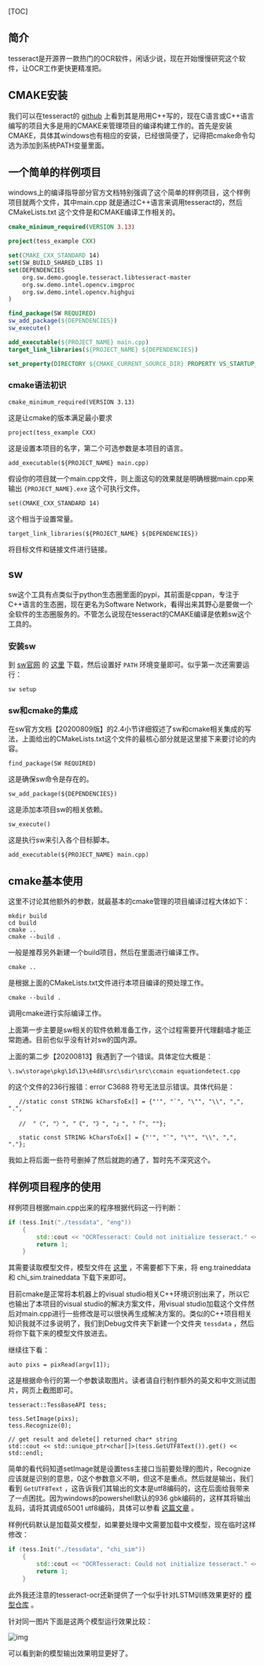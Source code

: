 



[TOC]



## 简介

tesseract是开源界一款热门的OCR软件，闲话少说，现在开始慢慢研究这个软件，让OCR工作更快更精准把。

## CMAKE安装

我们可以在tesseract的 [github](https://github.com/tesseract-ocr/tesseract) 上看到其是用用C++写的，现在C语言或C++语言编写的项目大多是用的CMAKE来管理项目的编译构建工作的。首先是安装CMAKE，具体其windows也有相应的安装，已经很简便了，记得把cmake命令勾选为添加到系统PATH变量里面。

## 一个简单的样例项目

windows上的编译指导部分官方文档特别强调了这个简单的样例项目，这个样例项目就两个文件，其中main.cpp 就是通过C++语言来调用tesseract的，然后CMakeLists.txt 这个文件是和CMAKE编译工作相关的。

```cmake
cmake_minimum_required(VERSION 3.13)

project(tess_example CXX)

set(CMAKE_CXX_STANDARD 14)
set(SW_BUILD_SHARED_LIBS 1)
set(DEPENDENCIES
    org.sw.demo.google.tesseract.libtesseract-master
    org.sw.demo.intel.opencv.imgproc
    org.sw.demo.intel.opencv.highgui
)

find_package(SW REQUIRED)
sw_add_package(${DEPENDENCIES})
sw_execute()

add_executable(${PROJECT_NAME} main.cpp)
target_link_libraries(${PROJECT_NAME} ${DEPENDENCIES})

set_property(DIRECTORY ${CMAKE_CURRENT_SOURCE_DIR} PROPERTY VS_STARTUP_PROJECT ${PROJECT_NAME})
```



### cmake语法初识

```
cmake_minimum_required(VERSION 3.13)
```

这是让cmake的版本满足最小要求

```
project(tess_example CXX)
```

这是设置本项目的名字，第二个可选参数是本项目的语言。

```
add_executable(${PROJECT_NAME} main.cpp)
```

假设你的项目就一个main.cpp文件，则上面这句的效果就是明确根据main.cpp来输出 `{PROJECT_NAME}.exe` 这个可执行文件。

```
set(CMAKE_CXX_STANDARD 14)
```

这个相当于设置常量。

```
target_link_libraries(${PROJECT_NAME} ${DEPENDENCIES})
```

将目标文件和链接文件进行链接。

## sw

sw这个工具有点类似于python生态圈里面的pypi，其前面是cppan，专注于C++语言的生态圈，现在更名为Software Network，看得出来其野心是要做一个全软件的生态圈服务的。不管怎么说现在tesseract的CMAKE编译是依赖sw这个工具的。

### 安装sw

到 [sw官网](https://software-network.org/) 的 [这里](https://software-network.org/client/) 下载，然后设置好 `PATH` 环境变量即可。似乎第一次还需要运行：

```
sw setup
```

### sw和cmake的集成

在sw官方文档【20200809版】的2.4小节详细叙述了sw和cmake相关集成的写法，上面给出的CMakeLists.txt这个文件的最核心部分就是这里接下来要讨论的内容。

```
find_package(SW REQUIRED)
```

这是确保sw命令是存在的。

```
sw_add_package(${DEPENDENCIES})
```

这是添加本项目sw的相关依赖。

```
sw_execute()
```

这是执行sw来引入各个目标脚本。

```
add_executable(${PROJECT_NAME} main.cpp)
```



## cmake基本使用

这里不讨论其他额外的参数，就最基本的cmake管理的项目编译过程大体如下：

```
mkdir build
cd build
cmake ..
cmake --build .
```

一般是推荐另外新建一个build项目，然后在里面进行编译工作。

```
cmake ..
```

是根据上面的CMakeLists.txt文件进行本项目编译的预处理工作。

```
cmake --build .
```

调用cmake进行实际编译工作。

上面第一步主要是sw相关的软件依赖准备工作，这个过程需要开代理翻墙才能正常跑通。目前也似乎没有针对sw的国内源。

上面的第二步【20200813】我遇到了一个错误。具体定位大概是：

```
\.sw\storage\pkg\1d\13\e4d8\src\sdir\src\ccmain equationdetect.cpp
```

的这个文件的236行报错：error C3688 符号无法显示错误。具体代码是：

```
   //static const STRING kCharsToEx[] = {"'", "`", "\"", "\\", ",", ".",

   //  "〈", "〉", "《", "》", "」", "「", ""};

   static const STRING kCharsToEx[] = {"'", "`", "\"", "\\", ",", "."};
```

我如上将后面一些符号删掉了然后就跑的通了，暂时先不深究这个。

## 样例项目程序的使用

样例项目根据main.cpp出来的程序根据代码这一行判断：

```c++
if (tess.Init("./tessdata", "eng"))
    {
        std::cout << "OCRTesseract: Could not initialize tesseract." << std::endl;
        return 1;
    }
```

其需要读取模型文件，模型文件在 [这里](https://github.com/tesseract-ocr/tessdata) ，不需要都下下来，将 eng.traineddata 和 chi_sim.traineddata 下载下来即可。

目前cmake是正常将本机器上的visual studio相关C++环境识别出来了，所以它也输出了本项目的visual studio的解决方案文件，用visual studio加载这个文件然后对main.cpp进行一些修改是可以很快再生成解决方案的。类似的C++项目相关知识我就不过多说明了，我们到Debug文件夹下新建一个文件夹 `tessdata` ，然后将你下载下来的模型文件放进去。

继续往下看：

```
auto pixs = pixRead(argv[1]);
```

这是根据命令行的第一个参数读取图片。读者请自行制作额外的英文和中文测试图片，网页上截图即可。

```
tesseract::TessBaseAPI tess;

tess.SetImage(pixs);
tess.Recognize(0);

// get result and delete[] returned char* string
std::cout << std::unique_ptr<char[]>(tess.GetUTF8Text()).get() << std::endl;
```

简单的看代码知道setImage就是设置tess主接口当前要处理的图片，Recognize应该就是识别的意思，0这个参数意义不明，但这不是重点。然后就是输出，我们看到 `GetUTF8Text` ，这告诉我们其输出的文本是utf8编码的，这在后面给我带来了一点困扰。因为windows的powershell默认的936 gbk编码的，这样其将输出乱码，请将其调成65001 utf8编码，具体可以参看 [这篇文章]({filename}./软件/powershell.md) 。

样例代码默认是加载英文模型，如果要处理中文需要加载中文模型，现在临时这样修改：

```c++
if (tess.Init("./tessdata", "chi_sim"))
    {
        std::cout << "OCRTesseract: Could not initialize tesseract." << std::endl;
        return 1;
    }
```

此外我还注意的tesseract-ocr还新提供了一个似乎针对LSTM训练效果更好的 [模型仓库](https://github.com/tesseract-ocr/tessdata_best) 。

针对同一图片下面是这两个模型运行效果比较：

![img]({static}/images/2020/tesseract_ch_comapre.png)

可以看到新的模型输出效果明显更好了。